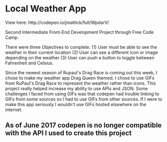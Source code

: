 <h1>Local Weather App</h1>
View here: http://codepen.io/jmattick/full/WpdarV/

Second Intermediate Front-End Development Project through Free Code Camp. 

There were three Objectives to complete. (1) User must be able to see the weather in their current location (2) User can see a different icon or image depending on the weather (3) User can push a button to toggle between Fahrenheit and Celsius.

Since the newest season of Rupaul's Drag Race is coming out this week, I chose to make my weather app Drag Queen themed. I chose to use GIFs from RuPaul's Drag Race to represent the weather rather than icons. This project really helped increase my ability to use APIs and JSON. Some challenges I faced from using GIFs was that codepen had trouble linking to GIFs from some sources so I had to use GIFs from other sources. If I were to make this app seriously I wouldn't use GIFs hosted elsewhere on the internet. 
<h2> As of June 2017 codepen is no longer compatible with the API I used to create this project </h2>
